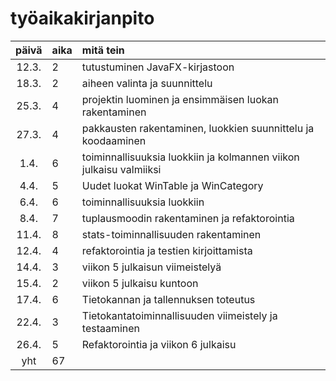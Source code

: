 # työaikakirjanpito

| päivä | aika | mitä tein  |
| :----:|:-----| :-----|
| 12.3. | 2    | tutustuminen JavaFX-kirjastoon |
| 18.3. | 2    | aiheen valinta ja suunnittelu  |
| 25.3. | 4    | projektin luominen ja ensimmäisen luokan rakentaminen |
| 27.3. | 4    | pakkausten rakentaminen, luokkien suunnittelu ja koodaaminen |
| 1.4.  | 6    | toiminnallisuuksia luokkiin ja kolmannen viikon julkaisu valmiiksi |
| 4.4.  | 5    | Uudet luokat WinTable ja WinCategory |
| 6.4.  | 6    | toiminnallisuuksia luokkiin |
| 8.4.  | 7    | tuplausmoodin rakentaminen ja refaktorointia |
| 11.4.  | 8    | stats-toiminnallisuuden rakentaminen |
| 12.4.  | 4    | refaktorointia ja testien kirjoittamista |
| 14.4.  | 3    | viikon 5 julkaisun viimeistelyä |
| 15.4.  | 2    | viikon 5 julkaisu kuntoon |
| 17.4.  | 6    | Tietokannan ja tallennuksen toteutus |
| 22.4.  | 3    | Tietokantatoiminnallisuuden viimeistely ja testaaminen |
| 26.4.  | 5    | Refaktorointia ja viikon 6 julkaisu |
| yht   | 67   | | 
